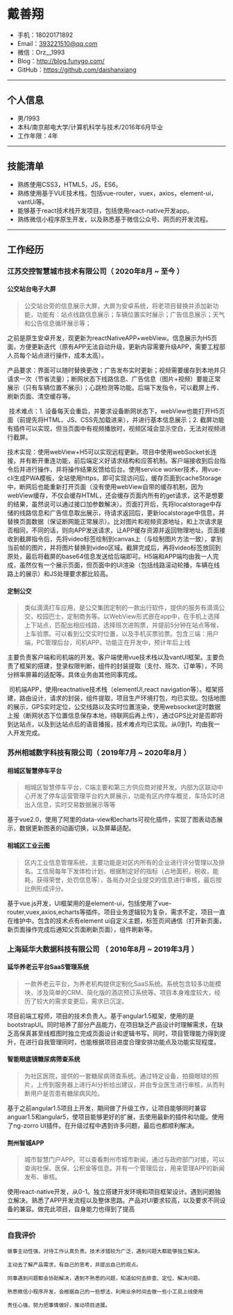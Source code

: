 # 戴善翔

- 手机：18020171892
- Email：393221510@qq.com
- 微信：Orz__1993
- Blog：http://blog.funygo.com/
- GitHub：https://github.com/daishanxiang

---

## 个人信息

- 男/1993
- 本科/南京邮电大学/计算机科学与技术/2016年6月毕业
- 工作年限：4年

---

## 技能清单

- 熟练使用CSS3，HTML5，JS，ES6。
- 熟练使用基于VUE技术栈，包括vue-router，vuex，axios，element-ui，vantUi等。
- 能够基于react技术栈开发项目，包括使用react-native开发app。
- 熟练微信小程序原生开发，以及熟悉基于微信公众号、网页的开发流程。

---

## 工作经历

### 江苏交控智慧城市技术有限公司（ 2020年8月 ~ 至今 ）

#### 公交站台电子大屏

> 公交站台旁的信息展示大屏，大屏为安卓系统，将老项目替换并添加新功能，功能有：站点线路信息展示；车辆位置实时展示；广告信息展示；天气和公告信息循环展示等；

​		之前是原生安卓开发，现更新为reactNativeAPP+webView。信息展示为H5页面，方便更新迭代（原有APP无法自动升级，更新内容需要升级APP，需要工程部人员每个站点进行操作，成本太高）。

​		产品要求：界面可以随时替换更改；广告发布实时更新；视频需要缓存到本地并只请求一次（节省流量）；断网状态下线路信息、广告信息（图片+视频）要能正常展示（只有车辆位置不展示）；心跳检测等功能。后端下发指令，可以截屏上传、刷新页面、清空缓存等。

​		技术难点：1. 设备每天会重启，并要求设备断网状态下，webView也能打开H5页面（前提先将HTML、JS、CSS先加载进来），并进行基本信息展示；2. 截屏功能有插件可以实现，但当页面中有视频播放时，视频区域会显示空白，无法对视频进行截屏。

​		技术实现：使用webView+H5可以实现远程更新。项目中使用webSocket长连接，并有断开重连功能，前后端定义好请求结构和应答机制。客户端接收到后台指令后并进行操作，并将操作结果反馈给后台。使用service worker技术，用vue-cli生成PWA模板，全站使用https，即可实现访问后，缓存页面到cacheStorage中，断网后也能重新打开页面（没有使用webView自带的缓存机制，因为webView缓存，不仅会缓存HTML，还会缓存页面内所有的get请求，这不是想要的结果，虽然说可以通过接口加参数解决）。页面打开后，先将localstorage中存储的线路信息和广告信息取出展示，待请求返回后，更新localstorage中信息，并替换页面数据（保证断网能正常展示）。比对图片和视频资源地址，和上次请求是否相同，不同的话，则向APP发送请求，让APP缓存资源并返回物理地址。页面接收到截屏指令后，先将video标签绘制到canvas上（与绘制图片方法一致），拿到当前帧的图片，并将图片替换到video区域。截屏完成后，再将video标签放回到原处，最后将截屏的base64信息发送给后端即可。H5端和APP端均由我一人完成，虽然仅有一个展示页面，但页面中的UI渲染（包括线路滚动轮播，车辆在线路上的展示）和JS处理要求都比较高。

#### 定制公交

> 类似滴滴打车应用，是公交集团定制的一款出行软件，提供的服务有滴滴公交，校园巴士，定制商务等。以WebView形式嵌在app中，在手机上选择上下站点，匹配出相应线路，选择班次进购票，并提前5分钟在站点等候，上车验票。可以看到公交实时位置，以及手机买票验票。包含三端：用户端，PC管理后台，司机APP。功能正在开发中，预计年后上线

​		主要负责客户端和司机端的开发。客户端使用vue技术栈以及vantUI框架。主要负责了框架的搭建，登录权限判断，组件的封装提取（支付、班次、订单等），不同分辨率屏幕的适配等。具体业务由其他同事完成。

​		司机端APP，使用reactnative技术栈（elementUI,react navigation等）。框架搭建，路由设计，请求的封装，组件提取，项目生产环境打包，均已实现。包括地图的展示，GPS实时定位，公交线路以及实时位置渲染，使用websocket定时数据上报（断网状态下位置信息保存本地，待联网后再上传），通过GPS比对是否即将到达站点，以及到达站点后的语音播报，技术难点均已实现。从0到1，均由我一人开发完成。

### 苏州相城数字科技有限公司（ 2019年7月 ~ 2020年8月 ）

#### 相城区智慧停车平台

> 相城区智慧停车平台，C端主要和第三方供应商对接开发。内部为区联动中心开发了停车运营管理平台的大屏展示，功能有区内停车概览，车场实时进出入信息，实时交易数据展示等等

​	基于vue2.0，使用了阿里的data-view和echarts可视化插件，实现了图表动态展示，数据更新图表的动画切换，以及屏幕适配。

#### 相城区工业云图

> 区内工业信息管理系统，主要功能是对区内所有的企业进行评分管理以及排名。工信局每年下发体检计划，根据制定好的指标（占地面积，税收，能耗，获得荣誉，处罚信息等），各局办对企业提交的信息进行审核，最后按比例形成评分。

​	基于vue.js开发，UI框架用的是element-ui，包括使用了vue-router,vuex,axios,echarts等插件。项目业务逻辑较为复杂，需求不定，项目一直在维护中。包含的技术点有element ui自定义主题，标签页间通信（打开新页面，新页面操作完成后通知父页面刷新页面），组件刷新等。

### 上海延华大数据科技有限公司 （ 2016年8月 ~ 2019年3月 ）

#### 延华养老云平台SaaS管理系统

> 一款养老云平台，为养老机构提供定制化SaaS系统。系统包含较多功能模块，涉及简单的CRM、简化版的酒店预订系统等。项目本身难度较大，经历了较大的需求变更后，需求已沉淀。

​	项目前端工程师，项目的技术负责人。基于angular1.5框架，使用的是bootstrapUI。同时培养了部分产品能力，在项目缺乏产品设计时理解需求，在缺乏高保真甚至线框图时独立完成页面设计和逻辑书写。同时，项目管理能力得到提升，在进行自我管理同时，也能根据项目进度合理安排功能点及功能实现程度。

#### 智能眼底镜糖尿病筛查系统

> 为社区医院，提供的一套糖尿病筛查系统。通过特定设备，拍摄眼球的照片，上传到服务器上进行AI分析给出建议，并由专业医生进行审核，从而判断用户是否患有糖尿病风险。

​	基于之前angular1.5项目上开发，期间做了升级工作，让项目能够同时兼容anguar1.5和angular5，使项目能够更好的扩展，去使用最新的插件和功能。使用了ng-zorro UI插件。在升级过程中遇到许多问题，最后也都顺利解决。

#### 荆州智城APP

> 城市智慧门户APP。可以查看荆州市城市新闻，通过与政府部门对接，可以查询社保、医保、公积金等信息。并有一个管理后台，用来管理APP的新闻发布、审核。

​	使用react-native开发，从0-1。独立搭建开发环境和项目框架设计。遇到问题独立解决。熟悉了APP开发流程以及整体思路。产品对UI要求较高，以及要求不同设备的兼容。做完此项目，自身能力也得到了提高



---

### 自我评价
	做事主动性强，对待工作认真负责。技术涉猎较为广泛，遇到问题大都能够独立解决。
	
	主动去了解产品需求，有自己的思考，并提出自己的观点。
	
	同事遇到问题都会协助解决，遇到不熟悉的问题，知道如何去排查、定位、解决问题。
	
	熟悉微信小程序开发，会根据自己的一些想法，利用业余时间去做一些小工具上线使用
	
	责任心强，努力把事情做好，推动项目进展。
